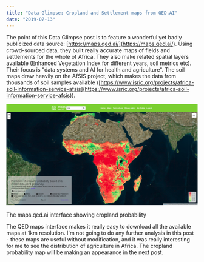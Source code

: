 ```yaml
---
title: "Data Glimpse: Cropland and Settlement maps from QED.AI"
date: "2019-07-13"
---
```


The point of this Data Glimpse post is to feature a wonderful yet badly publicized data source: [https://maps.qed.ai/](https://maps.qed.ai/). Using crowd-sourced data, they built really accurate maps of fields and settlements for the whole of Africa. They also make related spatial layers available (Enhanced Vegetation Index for different years, soil metrics etc). Their focus is "data systems and AI for health and agriculture". The soil maps draw heavily on the AfSIS project, which makes the data from thousands of soil samples available ([https://www.isric.org/projects/africa-soil-information-service-afsis](https://www.isric.org/projects/africa-soil-information-service-afsis)).

![](images/screenshot-from-2019-07-13-07-36-01.png)

The maps.qed.ai interface showing cropland probability

The QED maps interface makes it really easy to download all the available maps at 1km resolution. I'm not going to do any further analysis in this post - these maps are useful without modification, and it was really interesting for me to see the distribution of agriculture in Africa. The cropland probability map will be making an appearance in the next post.
